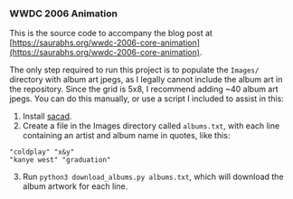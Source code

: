 ### WWDC 2006 Animation

This is the source code to accompany the blog post at [https://saurabhs.org/wwdc-2006-core-animation](https://saurabhs.org/wwdc-2006-core-animation).

The only step required to run this project is to populate the `Images/` directory with album art jpegs, as I legally cannot include the album art in the repository. Since the grid is 5x8, I recommend adding ~40 album art jpegs. You can do this manually, or use a script I included to assist in this:

1. Install [sacad](https://github.com/desbma/sacad).
2. Create a file in the Images directory called `albums.txt`, with each line containing an artist and album name in quotes, like this:
```
"coldplay" "x&y"
"kanye west" "graduation"
```
3. Run `python3 download_albums.py albums.txt`, which will download the album artwork for each line.
